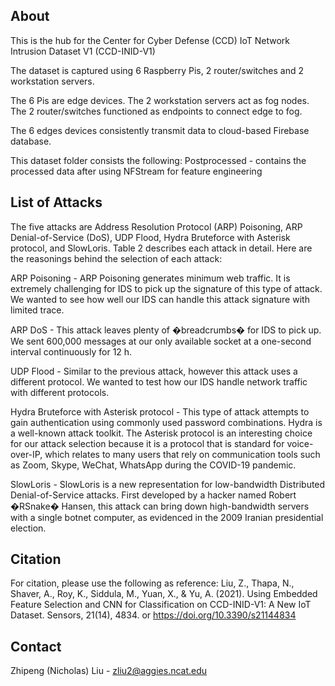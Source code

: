 <!-- ABOUT -->
## About

This is the hub for the Center for Cyber Defense (CCD) IoT Network Intrusion Dataset V1 (CCD-INID-V1)


The dataset is captured using 6 Raspberry Pis, 2 router/switches and 2 workstation servers.

The 6 Pis are edge devices. The 2 workstation servers act as fog nodes. The 2 router/switches functioned as endpoints to connect edge to fog.

The 6 edges devices consistently transmit data to cloud-based Firebase database.

This dataset folder consists the following:
Postprocessed - contains the processed data after using NFStream for feature engineering


## List of Attacks
The five attacks are Address Resolution Protocol (ARP) Poisoning, ARP Denial-of-Service (DoS), UDP Flood, Hydra Bruteforce with Asterisk protocol, and SlowLoris. Table 2 describes each attack in detail. Here are the reasonings behind the selection of each attack:

ARP Poisoning - ARP Poisoning generates minimum web traffic. It is extremely challenging for IDS to pick up the signature of this type of attack. We wanted to see how well our IDS can handle this attack signature with limited trace.

ARP DoS - This attack leaves plenty of �breadcrumbs� for IDS to pick up. We sent 600,000 messages at our only available socket at a one-second interval continuously for 12 h.

UDP Flood - Similar to the previous attack, however this attack uses a different protocol. We wanted to test how our IDS handle network traffic with different protocols.

Hydra Bruteforce with Asterisk protocol - This type of attack attempts to gain authentication using commonly used password combinations. Hydra is a well-known attack toolkit. The Asterisk protocol is an interesting choice for our attack selection because it is a protocol that is standard for voice-over-IP, which relates to many users that rely on communication tools such as Zoom, Skype, WeChat, WhatsApp during the COVID-19 pandemic.

SlowLoris - SlowLoris is a new representation for low-bandwidth Distributed Denial-of-Service attacks. First developed by a hacker named Robert �RSnake� Hansen, this attack can bring down high-bandwidth servers with a single botnet computer, as evidenced in the 2009 Iranian presidential election.


<!-- CITATION -->
## Citation

For citation, please use the following as reference:
Liu, Z., Thapa, N., Shaver, A., Roy, K., Siddula, M., Yuan, X., & Yu, A. (2021). Using Embedded Feature Selection and CNN for Classification on CCD-INID-V1: A New IoT Dataset. Sensors, 21(14), 4834.
or
https://doi.org/10.3390/s21144834

<!-- CONTACT -->
## Contact

Zhipeng (Nicholas) Liu - zliu2@aggies.ncat.edu







